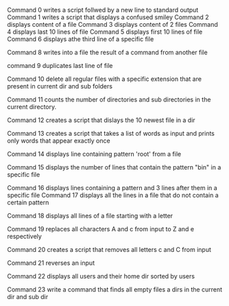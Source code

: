 Command 0 writes a script follwed by a new line to standard output
Command 1 writes a script that displays a confused smiley
Command 2 displays content of a file
Command 3 displays content of 2 files
Command 4 displays last 10 lines of file
Command 5 displays first 10 lines of file
Command 6 displays athe third line of a specific file

Command 8 writes into a file the result of a command from another file

command 9 duplicates last line of file

Command 10 delete all regular files with a specific extension that are present in current dir and sub folders

Command 11 counts the number of directories and sub directories in the current directory.

Command 12 creates a script that dislays the 10 newest file in a dir

Command 13 creates a script that takes a list of words as input and prints only words that appear exactly once

Command 14 displays line containing pattern 'root' from a file

Command  15 displays the number of lines that contain the pattern "bin" in a specific file

Command 16 displays lines containing a pattern and 3 lines after them in a specific file
Command 17 displays all the lines in a file that do not contain a certain pattern

Command 18 displays all lines of a file starting with a letter

Command 19 replaces all characters A and c from input to Z and e respectively

Command 20 creates a script that removes all letters c and C from input

Command 21 reverses an input

Command 22 displays all users and their home dir sorted by users

Command 23  write a command that finds all empty files a dirs in the current dir and sub dir


